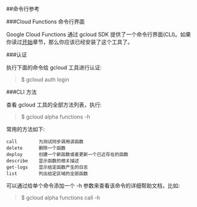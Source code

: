 ##命令行参考

###Cloud Functions 命令行界面

Google Cloud Functions 通过 gcloud SDK 提供了一个命令行界面(CLI)。如果你读过[开始](.getting-started.md)章节，那么你应该已经安装了这个工具了。

###认证

执行下面的命令给 gcloud 工具进行认证:

> $ gcloud auth login

###CLI 方法

查看 gcloud 工具的全部方法列表，执行:

> $ gcloud alpha functions -h

常用的方法如下:

```
call        为测试同步调用该函数
delete      删除一个函数
deploy      创建一个新函数或者更新一个已近存在的函数
describe    显示函数的相关描述
get-logs    显示给定函数产生的日志
list        列出给定区域的全部函数
```

可以通过给单个命令添加一个 -h 参数来查看该命令的详细帮助文档，比如:

>$ gcloud alpha functions call -h
